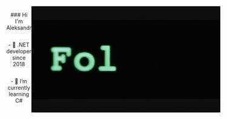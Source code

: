 
<div align="center" style="display: flex; justify-content: space-around; margin-bottom:1vh;">
      <div style="display: flex; flex-direction: column">
            <p>
                ### Hi I'm Aleksandr   
            </p>      
            <p>
                - 🔭 .NET developer since 2018  
            </p>
            <p>
               - 🌱 I’m currently learning C#   
            </p>
      </div>
     <img src="https://github.com/Platonenkov/Platonenkov/blob/main/wr.gif" alt="follow"> 
</div>

